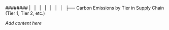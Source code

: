 ######## |   |   |   |   |   |   |   ├── Carbon Emissions by Tier in Supply Chain (Tier 1, Tier 2, etc.)

*Add content here*